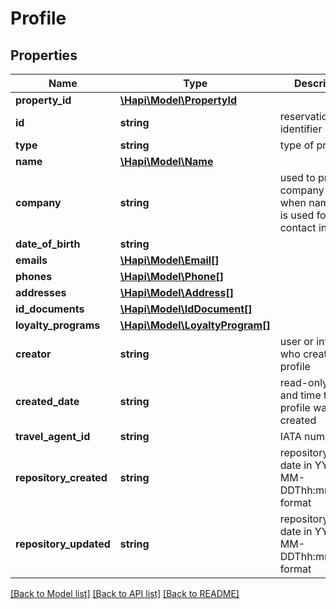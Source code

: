 # Profile

## Properties
Name | Type | Description | Notes
------------ | ------------- | ------------- | -------------
**property_id** | [**\Hapi\Model\PropertyId**](PropertyId.md) |  | [optional] 
**id** | **string** | reservation identifier | [optional] 
**type** | **string** | type of profile | [optional] 
**name** | [**\Hapi\Model\Name**](Name.md) |  | [optional] 
**company** | **string** | used to provide company name when name field is used for contact info | [optional] 
**date_of_birth** | **string** |  | [optional] 
**emails** | [**\Hapi\Model\Email[]**](Email.md) |  | [optional] 
**phones** | [**\Hapi\Model\Phone[]**](Phone.md) |  | [optional] 
**addresses** | [**\Hapi\Model\Address[]**](Address.md) |  | [optional] 
**id_documents** | [**\Hapi\Model\IdDocument[]**](IdDocument.md) |  | [optional] 
**loyalty_programs** | [**\Hapi\Model\LoyaltyProgram[]**](LoyaltyProgram.md) |  | [optional] 
**creator** | **string** | user or interface who created the profile | [optional] 
**created_date** | **string** | read-only date and time the profile was created | [optional] 
**travel_agent_id** | **string** | IATA number | [optional] 
**repository_created** | **string** | repository create date in YYYY-MM-DDThh:mm:ss.sss format | [optional] 
**repository_updated** | **string** | repository update date in YYYY-MM-DDThh:mm:ss.sss format | [optional] 

[[Back to Model list]](../README.md#documentation-for-models) [[Back to API list]](../README.md#documentation-for-api-endpoints) [[Back to README]](../README.md)


